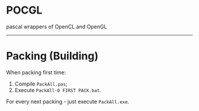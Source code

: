 

# POCGL
pascal wrappers of OpenCL and OpenGL

---

# Packing (Building)

When packing first time:
1. Compile `PackAll.pas`;
2. Execute `PackAll-0 FIRST PACK.bat`.

For every next packing - just execute `PackAll.exe`.


